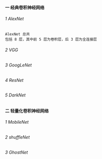 #### 一 经典卷积神经网络

###### 1 AlexNet 

```
AlexNet 总共
包括 8 层，其中前 5 层为卷积层，后 3 层为全连接层

```


###### 2 VGG 
###### 3 GoogLeNet
###### 4 ResNet
###### 5 DarkNet





#### 二 轻量化卷积神经网络

###### 1 MobileNet
###### 2 shuffleNet
###### 3 GhostNet





